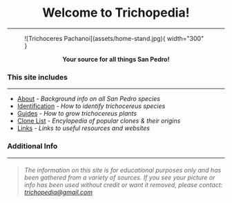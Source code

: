 <h1 style="text-align: center;">Welcome to Trichopedia!</h1>
<hr>

<figure markdown>
  ![Trichoceres Pachanoi](assets/home-stand.jpg){ width="300" }
</figure>

<p style="text-align: center; font-weight: bold;">Your source for all things San Pedro!</p>


### This site includes
---
<!-- <p style="text-align: center;">This site includes:</p> -->

* [About](about/about.md) - *Background info on all San Pedro species*
* [Identification](identify.md) - *How to identify trichocereus species*
* [Guides](grow-guides/seed.md) - *How to grow trichocereus plants*
* [Clone List](clones/index.md) - *Encylopedia of popular clones & their origins*
* [Links](links.md) - *Links to useful resources and websites*

### Additional Info
---
>*<h6>The information on this site is for educational purposes only and has been gathered from a variety of sources. If you see your picture or info has been used without credit or want it removed, please contact:*  
>*trichopedia@gmail.com</h6>*
